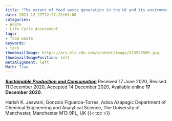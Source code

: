 ```yaml
---
title: "The extent of food waste generation in the UK and its environmental impacts"
date: 2021-12-27T12:27:22+01:00
categories:
- Waste
- Life Cycle Assessment
tags:
- food waste
keywords:
- tech
thumbnailImage: https://ars.els-cdn.com/content/image/X23525509.jpg
thumbnailImagePosition: left
metaAlignment: left
Math: True
---
```

[***Sustainable Production and Consumption***](https://www.sciencedirect.com/science/article/pii/S2352550920314202#bib0042)
Received 17 June 2020, Revised 11 December 2020, Accepted 14 December 2020, Available online **17 December 2020**.
<!--more-->
Harish K. Jeswani, Gonzalo Figueroa-Torres, Adisa Azapagic
Department of Chemical Engineering and Analytical Science, The University of Manchester, Manchester M13 9PL, UK
{{< toc >}}

